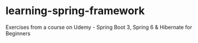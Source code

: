 # learning-spring-framework
Exercises from a course on Udemy - Spring Boot 3, Spring 6 &amp; Hibernate for Beginners
